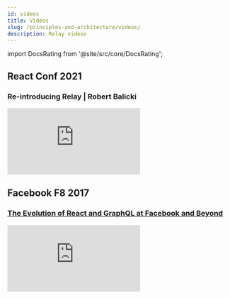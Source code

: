 ```yaml
---
id: videos
title: Videos
slug: /principles-and-architecture/videos/
description: Relay videos
---
```


import DocsRating from '@site/src/core/DocsRating';

## React Conf 2021

### Re-introducing Relay | Robert Balicki

<iframe src="https://www.youtube-nocookie.com/embed/lhVGdErZuN4" width={640} height={360} allowFullScreen={true} frameBorder="0" />

## React Conf 2019

### Data Fetching With Suspense In Relay | Joe Savona

<iframe src="https://www.youtube-nocookie.com/embed/Tl0S7QkxFE4" width={640} height={360} allowFullScreen={true} frameBorder="0" />

## Facebook F8 2019

### [Building the new Facebook.com with React, GraphQL and Relay](https://developers.facebook.com/videos/2019/building-the-new-facebookcom-with-react-graphql-and-relay/)

<iframe src="https://www.youtube-nocookie.com/embed/WxPtYJRjLL0?start=215" frameborder="0" allow="accelerometer; autoplay; clipboard-write; encrypted-media; gyroscope; picture-in-picture" allowfullscreen width="640" height="360" frameBorder="0"></iframe>

## Facebook F8 2017

### [The Evolution of React and GraphQL at Facebook and Beyond](https://developers.facebook.com/videos/f8-2017/the-evolution-of-react-and-graphql-at-facebook-and-beyond/)

<iframe src="https://www.facebook.com/plugins/video.php?href=https%3A%2F%2Fwww.facebook.com%2FFacebookforDevelopers%2Fvideos%2F10154614710193553%2F&show_text=0&width=640" width={640} height={360} frameBorder="0" allowFullScreen={true} />

## [Silicon Valley ReactJS Meetup](http://www.meetup.com/Silicon-Valley-ReactJS-Meetup/)

### Relay Modern: simpler, faster, more predictable ([slides](https://speakerdeck.com/wincent/relay-2-simpler-faster-more-predictable))

<iframe width={640} height={360} src="https://www.youtube-nocookie.com/embed/OEfUBN9dAI8" frameBorder="0" allowFullScreen={true} />

### Zero to GraphQL in 30 minutes

<iframe width={640} height={360} src="https://www.youtube-nocookie.com/embed/UBGzsb2UkeY" frameBorder="0" allowFullScreen={true} />

## [GraphQL Europe 2018](https://www.graphql-europe.org/)

### Data Masking in GraphQL Clients

<iframe width={640} height={360} src="https://www.youtube-nocookie.com/embed/ww5UQ50oHok" frameBorder="0" allowFullScreen={true} />

<DocsRating />
